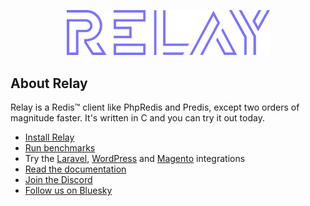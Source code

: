 <p align="center">
  <a href="https://relay.so" target="_blank">
    <img src="https://raw.githubusercontent.com/cachewerk/.github/main/assets/relay.svg?token=GHSAT0AAAAAABOUVMBSRC2V6UKH44A2ZD5YYQZFWMQ" width="325">
  </a>
</p>

## About Relay

Relay is a Redis™ client like PhpRedis and Predis, except two orders of magnitude faster. It's written in C and you can try it out today.

- [Install Relay](https://relay.so/docs/installation)
- [Run benchmarks](https://github.com/cachewerk/relay)
- Try the [Laravel](https://github.com/cachewerk/relay/tree/main/src/Laravel), [WordPress](https://objectcache.pro/docs/relay/) and [Magento](https://github.com/cachewerk/magento-relay) integrations
- [Read the documentation](https://relay.so/docs/)
- [Join the Discord](https://discord.gg/exYBXqTXgY)
- [Follow us on Bluesky](https://bsky.app/profile/relay.so)
